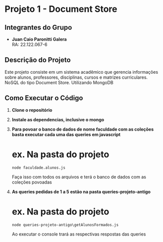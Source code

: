 # Projeto 1 - Document Store

## Integrantes do Grupo

- **Juan Caio Paronitti Galera**  
  RA: 22.122.067-6

## Descrição do Projeto

Este projeto consiste em um sistema acadêmico que gerencia informações sobre alunos, professores, disciplinas, cursos e matrizes curriculares.
NoSQL do tipo Document Store.
Utilizando MongoDB

## Como Executar o Código

1. **Clone o repositório**

2. **Instale as dependencias, inclusive o mongo**

3. **Para povoar o banco de dados de nome faculdade com as coleções basta executar cada uma das queries em javascript**
    # ex. Na pasta do projeto
    
    ``` 
    node faculdade.alunos.js
    ```
    Faça isso com todos os arquivos e terá o banco de dados com as coleções povoadas

4. **As queries pedidas de 1 a 5 estão na pasta queries-projeto-antigo**
    # ex. Na pasta do projeto
    
    ``` 
    node queries-projeto-antigo\getAlunosFormados.js
    ``` 
    Ao executar o console trará as respectivas respostas das queries
